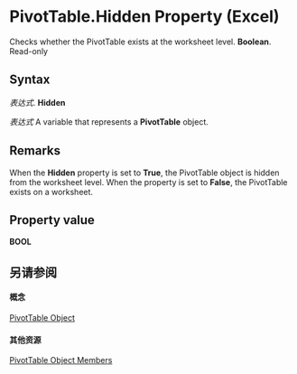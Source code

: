 
# PivotTable.Hidden Property (Excel)

Checks whether the PivotTable exists at the worksheet level.  **Boolean**. Read-only


## Syntax

 _表达式_. **Hidden**

 _表达式_ A variable that represents a **PivotTable** object.


## Remarks

When the  **Hidden** property is set to **True**, the PivotTable object is hidden from the worksheet level. When the property is set to **False**, the PivotTable exists on a worksheet.


## Property value

 **BOOL**


## 另请参阅


#### 概念


[PivotTable Object](a9c1d4a0-78a9-f9a6-6daf-91cb63e45842.md)
#### 其他资源


[PivotTable Object Members](http://msdn.microsoft.com/library/8e8d1692-cf32-63c6-a1f6-54ddcc2a4964%28Office.15%29.aspx)